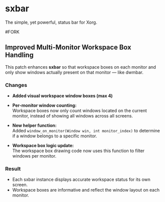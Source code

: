 # sxbar
The simple, yet powerful, status bar for Xorg.

#FORK

## Improved Multi-Monitor Workspace Box Handling

This patch enhances **sxbar** so that workspace boxes on each monitor and only show windows actually present on that monitor — like dwmbar.

### Changes
- **Added visual workspace window boxes (max 4)** 

- **Per-monitor window counting:**  
  Workspace boxes now only count windows located on the current monitor, instead of showing all windows across all screens.
- **New helper function:**  
  Added `window_on_monitor(Window win, int monitor_index)` to determine if a window belongs to a specific monitor.
- **Workspace box logic update:**  
  The workspace box drawing code now uses this function to filter windows per monitor.

### Result

- Each sxbar instance displays accurate workspace status for its own screen.
- Workspace boxes are informative and reflect the window layout on each monitor.
